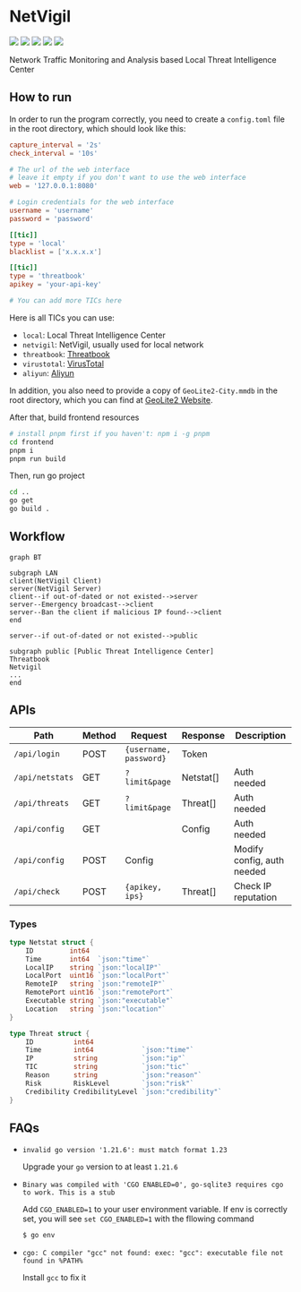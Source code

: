 # NetVigil

![](https://img.shields.io/badge/Go-blue)
![](https://img.shields.io/badge/SQLite-blue)
![](https://img.shields.io/badge/Vue-green)
![](https://img.shields.io/badge/ElementPlus-blue)
![](https://img.shields.io/badge/ECharts-darkred)

Network Traffic Monitoring and Analysis based Local Threat Intelligence Center

## How to run

In order to run the program correctly, you need to create a `config.toml` file in the root directory, which should look like this:

```toml
capture_interval = '2s'
check_interval = '10s'

# The url of the web interface
# leave it empty if you don't want to use the web interface
web = '127.0.0.1:8080'

# Login credentials for the web interface
username = 'username'
password = 'password'

[[tic]]
type = 'local'
blacklist = ['x.x.x.x']

[[tic]]
type = 'threatbook'
apikey = 'your-api-key'

# You can add more TICs here
```

Here is all TICs you can use:

- `local`: Local Threat Intelligence Center
- `netvigil`: NetVigil, usually used for local network
- `threatbook`: [Threatbook](https://x.threatbook.cn/)
- `virustotal`: [VirusTotal](https://www.virustotal.com/)
- `aliyun`: [Aliyun](https://www.aliyun.com/)

In addition, you also need to provide a copy of `GeoLite2-City.mmdb` in the root directory, which you can find at [GeoLite2 Website](https://dev.maxmind.com/geoip/geolite2-free-geolocation-data).

After that, build frontend resources

```bash
# install pnpm first if you haven't: npm i -g pnpm
cd frontend
pnpm i
pnpm run build
```

Then, run go project

```bash
cd ..
go get
go build .
```

## Workflow

```mermaid
graph BT

subgraph LAN
client(NetVigil Client)
server(NetVigil Server)
client--if out-of-dated or not existed-->server
server--Emergency broadcast-->client
server--Ban the client if malicious IP found-->client
end

server--if out-of-dated or not existed-->public

subgraph public [Public Threat Intelligence Center]
Threatbook
Netvigil
...
end
```

## APIs

| Path            | Method | Request                | Response  | Description                |
| --------------- | ------ | ---------------------- | --------- | -------------------------- |
| `/api/login`    | POST   | `{username, password}` | Token     |                            |
| `/api/netstats` | GET    | `?limit&page`          | Netstat[] | Auth needed                |
| `/api/threats`  | GET    | `?limit&page`          | Threat[]  | Auth needed                |
| `/api/config`   | GET    |                        | Config    | Auth needed                |
| `/api/config`   | POST   | Config                 |           | Modify config, auth needed |
| `/api/check`    | POST   | `{apikey, ips}`        | Threat[]  | Check IP reputation        |

### Types

```go
type Netstat struct {
	ID         int64
	Time       int64  `json:"time"`
	LocalIP    string `json:"localIP"`
	LocalPort  uint16 `json:"localPort"`
	RemoteIP   string `json:"remoteIP"`
	RemotePort uint16 `json:"remotePort"`
	Executable string `json:"executable"`
	Location   string `json:"location"`
}
```

```go
type Threat struct {
	ID          int64
	Time        int64            `json:"time"`
	IP          string           `json:"ip"`
	TIC         string           `json:"tic"`
	Reason      string           `json:"reason"`
	Risk        RiskLevel        `json:"risk"`
	Credibility CredibilityLevel `json:"credibility"`
}
```

## FAQs

- `invalid go version '1.21.6': must match format 1.23`

  Upgrade your `go` version to at least `1.21.6`

- `Binary was compiled with 'CGO ENABLED=0', go-sqlite3 requires cgo to work. This is a stub`

  Add `CGO_ENABLED=1` to your user environment variable. If env is correctly set, you will see `set CGO_ENABLED=1` with the fllowing command

  ```bash
  $ go env
  ```

- `cgo: C compiler "gcc" not found: exec: "gcc": executable file not found in %PATH%`

  Install `gcc` to fix it
